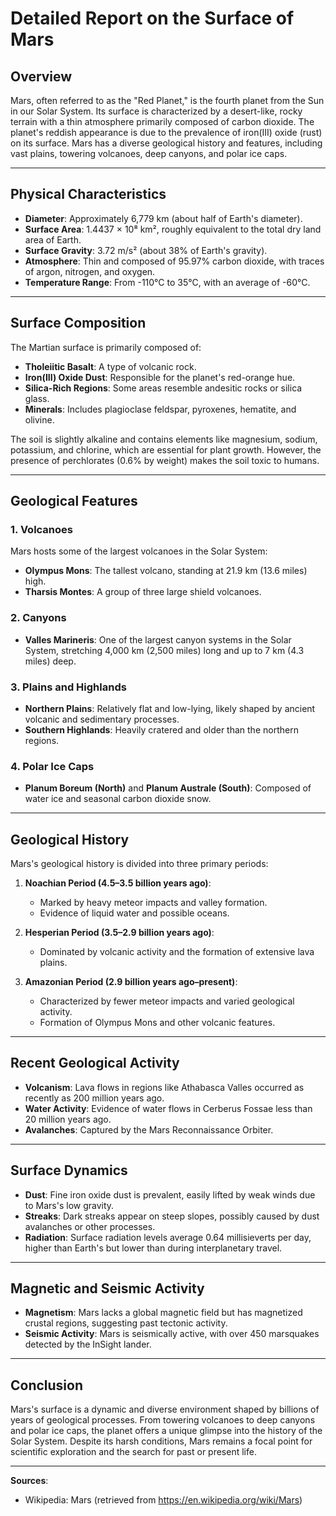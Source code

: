 # Detailed Report on the Surface of Mars

## Overview
Mars, often referred to as the "Red Planet," is the fourth planet from the Sun in our Solar System. Its surface is characterized by a desert-like, rocky terrain with a thin atmosphere primarily composed of carbon dioxide. The planet's reddish appearance is due to the prevalence of iron(III) oxide (rust) on its surface. Mars has a diverse geological history and features, including vast plains, towering volcanoes, deep canyons, and polar ice caps.

---

## Physical Characteristics
- **Diameter**: Approximately 6,779 km (about half of Earth's diameter).
- **Surface Area**: 1.4437 × 10⁸ km², roughly equivalent to the total dry land area of Earth.
- **Surface Gravity**: 3.72 m/s² (about 38% of Earth's gravity).
- **Atmosphere**: Thin and composed of 95.97% carbon dioxide, with traces of argon, nitrogen, and oxygen.
- **Temperature Range**: From -110°C to 35°C, with an average of -60°C.

---

## Surface Composition
The Martian surface is primarily composed of:
- **Tholeiitic Basalt**: A type of volcanic rock.
- **Iron(III) Oxide Dust**: Responsible for the planet's red-orange hue.
- **Silica-Rich Regions**: Some areas resemble andesitic rocks or silica glass.
- **Minerals**: Includes plagioclase feldspar, pyroxenes, hematite, and olivine.

The soil is slightly alkaline and contains elements like magnesium, sodium, potassium, and chlorine, which are essential for plant growth. However, the presence of perchlorates (0.6% by weight) makes the soil toxic to humans.

---

## Geological Features

### 1. **Volcanoes**
Mars hosts some of the largest volcanoes in the Solar System:
- **Olympus Mons**: The tallest volcano, standing at 21.9 km (13.6 miles) high.
- **Tharsis Montes**: A group of three large shield volcanoes.

### 2. **Canyons**
- **Valles Marineris**: One of the largest canyon systems in the Solar System, stretching 4,000 km (2,500 miles) long and up to 7 km (4.3 miles) deep.

### 3. **Plains and Highlands**
- **Northern Plains**: Relatively flat and low-lying, likely shaped by ancient volcanic and sedimentary processes.
- **Southern Highlands**: Heavily cratered and older than the northern regions.

### 4. **Polar Ice Caps**
- **Planum Boreum (North)** and **Planum Australe (South)**: Composed of water ice and seasonal carbon dioxide snow.

---

## Geological History
Mars's geological history is divided into three primary periods:
1. **Noachian Period (4.5–3.5 billion years ago)**:
   - Marked by heavy meteor impacts and valley formation.
   - Evidence of liquid water and possible oceans.

2. **Hesperian Period (3.5–2.9 billion years ago)**:
   - Dominated by volcanic activity and the formation of extensive lava plains.

3. **Amazonian Period (2.9 billion years ago–present)**:
   - Characterized by fewer meteor impacts and varied geological activity.
   - Formation of Olympus Mons and other volcanic features.

---

## Recent Geological Activity
- **Volcanism**: Lava flows in regions like Athabasca Valles occurred as recently as 200 million years ago.
- **Water Activity**: Evidence of water flows in Cerberus Fossae less than 20 million years ago.
- **Avalanches**: Captured by the Mars Reconnaissance Orbiter.

---

## Surface Dynamics
- **Dust**: Fine iron oxide dust is prevalent, easily lifted by weak winds due to Mars's low gravity.
- **Streaks**: Dark streaks appear on steep slopes, possibly caused by dust avalanches or other processes.
- **Radiation**: Surface radiation levels average 0.64 millisieverts per day, higher than Earth's but lower than during interplanetary travel.

---

## Magnetic and Seismic Activity
- **Magnetism**: Mars lacks a global magnetic field but has magnetized crustal regions, suggesting past tectonic activity.
- **Seismic Activity**: Mars is seismically active, with over 450 marsquakes detected by the InSight lander.

---

## Conclusion
Mars's surface is a dynamic and diverse environment shaped by billions of years of geological processes. From towering volcanoes to deep canyons and polar ice caps, the planet offers a unique glimpse into the history of the Solar System. Despite its harsh conditions, Mars remains a focal point for scientific exploration and the search for past or present life.

---

**Sources**:  
- Wikipedia: Mars (retrieved from https://en.wikipedia.org/wiki/Mars)